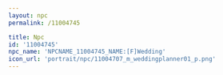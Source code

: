```yaml
---
layout: npc
permalink: /11004745

title: Npc
id: '11004745'
npc_name: 'NPCNAME_11004745_NAME:[F]Wedding'
icon_url: 'portrait/npc/11004707_m_weddingplanner01_p.png'
---
```

